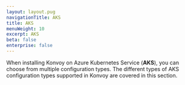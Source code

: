 ```yaml
---
layout: layout.pug
navigationTitle: AKS
title: AKS
menuWeight: 10
excerpt: AKS
beta: false
enterprise: false
---
```


When installing Konvoy on Azure Kubernetes Service (**AKS**), you can choose from multiple configuration types. The different types of AKS configuration types supported in Konvoy are covered in this section.
